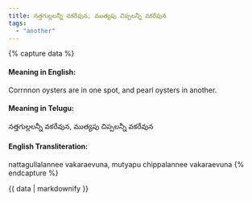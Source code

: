 ```yaml
---
title: నత్తగుల్లలన్నీ వకరేవున, ముత్యపు చిప్పలన్నీ వకరేవున
tags:
  - "another"
---
```


{% capture data %}
#### Meaning in English:
Corrnnon oysters are in one spot, and pearl oysters in another.

#### Meaning in Telugu:
నత్తగుల్లలన్నీ వకరేవున, ముత్యపు చిప్పలన్నీ వకరేవున

#### English Transliteration:
nattagullalannee vakaraevuna, mutyapu chippalannee vakaraevuna
{% endcapture %}

{{ data | markdownify }}

